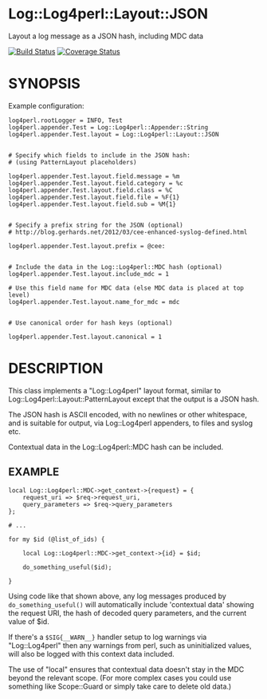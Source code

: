 # Log::Log4perl::Layout::JSON

Layout a log message as a JSON hash, including MDC data

[![Build Status](https://secure.travis-ci.org/timbunce/Log-Log4perl-Layout-JSON.png)](http://travis-ci.org/timbunce/Log-Log4perl-Layout-JSON)
[![Coverage Status](https://coveralls.io/repos/timbunce/Log-Log4perl-Layout-JSON/badge.png)](https://coveralls.io/r/timbunce/Log-Log4perl-Layout-JSON)

# SYNOPSIS

Example configuration:

    log4perl.rootLogger = INFO, Test
    log4perl.appender.Test = Log::Log4perl::Appender::String
    log4perl.appender.Test.layout = Log::Log4perl::Layout::JSON


    # Specify which fields to include in the JSON hash:
    # (using PatternLayout placeholders)

    log4perl.appender.Test.layout.field.message = %m
    log4perl.appender.Test.layout.field.category = %c
    log4perl.appender.Test.layout.field.class = %C
    log4perl.appender.Test.layout.field.file = %F{1}
    log4perl.appender.Test.layout.field.sub = %M{1}


    # Specify a prefix string for the JSON (optional)
    # http://blog.gerhards.net/2012/03/cee-enhanced-syslog-defined.html

    log4perl.appender.Test.layout.prefix = @cee:


    # Include the data in the Log::Log4perl::MDC hash (optional)
    log4perl.appender.Test.layout.include_mdc = 1

    # Use this field name for MDC data (else MDC data is placed at top level)
    log4perl.appender.Test.layout.name_for_mdc = mdc


    # Use canonical order for hash keys (optional)

    log4perl.appender.Test.layout.canonical = 1

# DESCRIPTION

This class implements a "Log::Log4perl" layout format, similar to
Log::Log4perl::Layout::PatternLayout except that the output is a JSON
hash.

The JSON hash is ASCII encoded, with no newlines or other whitespace,
and is suitable for output, via Log::Log4perl appenders, to files and
syslog etc.

Contextual data in the Log::Log4perl::MDC hash can be included.

## EXAMPLE

    local Log::Log4perl::MDC->get_context->{request} = {
        request_uri => $req->request_uri,
        query_parameters => $req->query_parameters
    };

    # ...

    for my $id (@list_of_ids) {

        local Log::Log4perl::MDC->get_context->{id} = $id;

        do_something_useful($id);

    }

Using code like that shown above, any log messages produced by
`do_something_useful()` will automatically include 'contextual data'
showing the request URI, the hash of decoded query parameters, and the
current value of $id.

If there's a `$SIG{__WARN__}` handler setup to log warnings via
"Log::Log4perl" then any warnings from perl, such as uninitialized
values, will also be logged with this context data included.

The use of "local" ensures that contextual data doesn't stay in the MDC
beyond the relevant scope. (For more complex cases you could use
something like Scope::Guard or simply take care to delete old data.)
